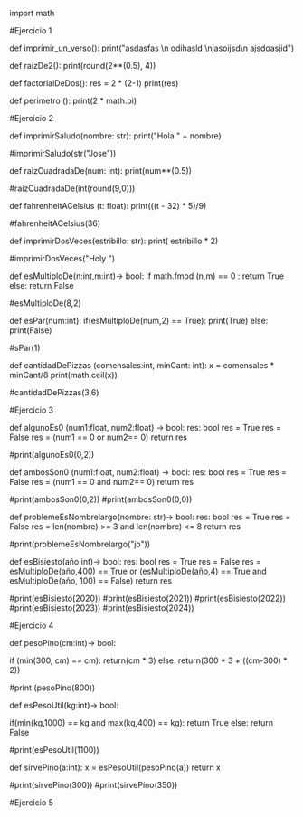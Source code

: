 import math

#Ejercicio 1 

def imprimir_un_verso(): 
 print("asdasfas \n odihasld \njasoijsd\n ajsdoasjid")

def raizDe2(): 
 print(round(2**(0.5), 4)) 

def factorialDeDos(): 
  res = 2 * (2-1)
  print(res)

def perimetro (): 
 print(2 * math.pi)


#Ejercicio 2 

def imprimirSaludo(nombre: str):
 print("Hola " + nombre)

#imprimirSaludo(str("Jose")) 

def raizCuadradaDe(num: int):
 print(num**(0.5))

#raizCuadradaDe(int(round(9,0)))

def fahrenheitACelsius (t: float): 
 print(((t - 32) * 5)/9)

#fahrenheitACelsius(36)

def imprimirDosVeces(estribillo: str): 
 print( estribillo * 2)

#imprimirDosVeces("Holy ")

def esMultiploDe(n:int,m:int)-> bool:
 if math.fmod (n,m) == 0 : 
  return True 
 else: 
  return False

#esMultiploDe(8,2)


def esPar(num:int): 
 if(esMultiploDe(num,2) == True): 
  print(True)
 else:
  print(False)

#sPar(1)

def cantidadDePizzas (comensales:int, minCant: int):
 x = comensales * minCant/8
 print(math.ceil(x))

#cantidadDePizzas(3,6)


#Ejercicio 3 

def algunoEs0 (num1:float, num2:float) -> bool:
 res: bool 
 res = True 
 res = False 
 res = (num1 == 0 or num2== 0)
 return res 

#print(algunoEs0(0,2))


def ambosSon0 (num1:float, num2:float) -> bool:
 res: bool 
 res = True 
 res = False 
 res = (num1 == 0 and num2== 0)
 return res 

#print(ambosSon0(0,2))
#print(ambosSon0(0,0))


def problemeEsNombrelargo(nombre: str)-> bool:
 res: bool 
 res = True 
 res = False 
 res = len(nombre) >= 3 and len(nombre) <= 8
 return res

#print(problemeEsNombrelargo("jo"))

def esBisiesto(año:int)-> bool:
 res: bool 
 res = True 
 res = False 
 res = esMultiploDe(año,400) == True or (esMultiploDe(año,4) == True and esMultiploDe(año, 100) == False)
 return res 

#print(esBisiesto(2020)) 
#print(esBisiesto(2021)) 
#print(esBisiesto(2022)) 
#print(esBisiesto(2023)) 
#print(esBisiesto(2024)) 


#Ejercicio 4 

def pesoPino(cm:int)-> bool: 
 
 if (min(300, cm) == cm):
  return(cm * 3)
 else: 
  return(300 * 3 + ((cm-300) * 2))


#print (pesoPino(800))

def esPesoUtil(kg:int)-> bool:

 if(min(kg,1000) == kg and max(kg,400) == kg):
  return True 
 else: 
  return False

#print(esPesoUtil(1100))

def sirvePino(a:int):
 x = esPesoUtil(pesoPino(a))
 return x 

#print(sirvePino(300))
#print(sirvePino(350))

#Ejercicio 5 

 

